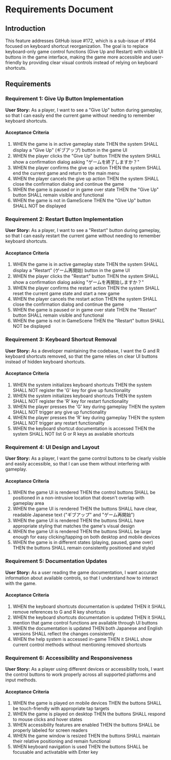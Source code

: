 # Requirements Document

## Introduction

This feature addresses GitHub issue #172, which is a sub-issue of #164 focused on keyboard shortcut reorganization. The goal is to replace keyboard-only game control functions (Give Up and Restart) with visible UI buttons in the game interface, making the game more accessible and user-friendly by providing clear visual controls instead of relying on keyboard shortcuts.

## Requirements

### Requirement 1: Give Up Button Implementation

**User Story:** As a player, I want to see a "Give Up" button during gameplay, so that I can easily end the current game without needing to remember keyboard shortcuts.

#### Acceptance Criteria

1. WHEN the game is in active gameplay state THEN the system SHALL display a "Give Up" (ギブアップ) button in the game UI
2. WHEN the player clicks the "Give Up" button THEN the system SHALL show a confirmation dialog asking "ゲームを終了しますか？"
3. WHEN the player confirms the give up action THEN the system SHALL end the current game and return to the main menu
4. WHEN the player cancels the give up action THEN the system SHALL close the confirmation dialog and continue the game
5. WHEN the game is paused or in game over state THEN the "Give Up" button SHALL remain visible and functional
6. WHEN the game is not in GameScene THEN the "Give Up" button SHALL NOT be displayed

### Requirement 2: Restart Button Implementation

**User Story:** As a player, I want to see a "Restart" button during gameplay, so that I can easily restart the current game without needing to remember keyboard shortcuts.

#### Acceptance Criteria

1. WHEN the game is in active gameplay state THEN the system SHALL display a "Restart" (ゲーム再開始) button in the game UI
2. WHEN the player clicks the "Restart" button THEN the system SHALL show a confirmation dialog asking "ゲームを再開始しますか？"
3. WHEN the player confirms the restart action THEN the system SHALL reset the current game state and start a new game
4. WHEN the player cancels the restart action THEN the system SHALL close the confirmation dialog and continue the game
5. WHEN the game is paused or in game over state THEN the "Restart" button SHALL remain visible and functional
6. WHEN the game is not in GameScene THEN the "Restart" button SHALL NOT be displayed

### Requirement 3: Keyboard Shortcut Removal

**User Story:** As a developer maintaining the codebase, I want the G and R keyboard shortcuts removed, so that the game relies on clear UI buttons instead of hidden keyboard shortcuts.

#### Acceptance Criteria

1. WHEN the system initializes keyboard shortcuts THEN the system SHALL NOT register the 'G' key for give up functionality
2. WHEN the system initializes keyboard shortcuts THEN the system SHALL NOT register the 'R' key for restart functionality
3. WHEN the player presses the 'G' key during gameplay THEN the system SHALL NOT trigger any give up functionality
4. WHEN the player presses the 'R' key during gameplay THEN the system SHALL NOT trigger any restart functionality
5. WHEN the keyboard shortcut documentation is accessed THEN the system SHALL NOT list G or R keys as available shortcuts

### Requirement 4: UI Design and Layout

**User Story:** As a player, I want the game control buttons to be clearly visible and easily accessible, so that I can use them without interfering with gameplay.

#### Acceptance Criteria

1. WHEN the game UI is rendered THEN the control buttons SHALL be positioned in a non-intrusive location that doesn't overlap with gameplay area
2. WHEN the game UI is rendered THEN the buttons SHALL have clear, readable Japanese text ("ギブアップ" and "ゲーム再開始")
3. WHEN the game UI is rendered THEN the buttons SHALL have appropriate styling that matches the game's visual design
4. WHEN the game UI is rendered THEN the buttons SHALL be large enough for easy clicking/tapping on both desktop and mobile devices
5. WHEN the game is in different states (playing, paused, game over) THEN the buttons SHALL remain consistently positioned and styled

### Requirement 5: Documentation Updates

**User Story:** As a user reading the game documentation, I want accurate information about available controls, so that I understand how to interact with the game.

#### Acceptance Criteria

1. WHEN the keyboard shortcuts documentation is updated THEN it SHALL remove references to G and R key shortcuts
2. WHEN the keyboard shortcuts documentation is updated THEN it SHALL mention that game control functions are available through UI buttons
3. WHEN the documentation is updated THEN both Japanese and English versions SHALL reflect the changes consistently
4. WHEN the help system is accessed in-game THEN it SHALL show current control methods without mentioning removed shortcuts

### Requirement 6: Accessibility and Responsiveness

**User Story:** As a player using different devices or accessibility tools, I want the control buttons to work properly across all supported platforms and input methods.

#### Acceptance Criteria

1. WHEN the game is played on mobile devices THEN the buttons SHALL be touch-friendly with appropriate tap targets
2. WHEN the game is played on desktop THEN the buttons SHALL respond to mouse clicks and hover states
3. WHEN accessibility features are enabled THEN the buttons SHALL be properly labeled for screen readers
4. WHEN the game window is resized THEN the buttons SHALL maintain their relative positioning and remain functional
5. WHEN keyboard navigation is used THEN the buttons SHALL be focusable and activatable with Enter key